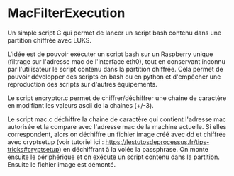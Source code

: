 # MacFilterExecution
Un simple script C qui permet de lancer un script bash contenu dans une partition chiffrée avec LUKS.

L'idée est de pouvoir exécuter un script bash sur un Raspberry unique (filtrage sur l'adresse mac de l'interface eth0), tout en conservant inconnu par l'utilisateur le script contenu dans la partition chiffrée.
Cela permet de pouvoir développer des scripts en bash ou en python et d'empêcher une reproduction des scripts sur d'autres équipements.


Le script encryptor.c permet de chiffrer/déchiffrer une chaine de caractère en modifiant les valeurs ascii de la chaines (+/-3).

Le script mac.c déchiffre la chaine de caractère qui contient l'adresse mac autorisée et la compare avec l'adresse mac de la machine actuelle.
Si elles correspondent, alors on déchiffre un fichier image créé avec dd et chiffrée avec cryptsetup (voir tutoriel ici : https://lestutosdeprocessus.fr/tips-tricks#cryptsetup) en déchiffrant à la volée la passphrase.
On monte ensuite le périphérique et on exécute un script contenu dans la partition. Ensuite le fichier image est démonté.
